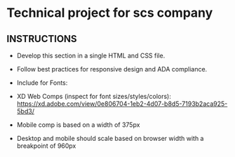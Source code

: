 # Technical project for scs company

## INSTRUCTIONS

* Develop this section in a single HTML and CSS file.

* Follow best practices for responsive design and ADA compliance.

* Include for Fonts:
  <link rel="stylesheet" id="typekit-fonts-css" href="//use.typekit.net/fgk8dyu.css?ver=5.6" type="text/css" media="all" class="">

* XD Web Comps (inspect for font sizes/styles/colors):
  https://xd.adobe.com/view/0e806704-1eb2-4d07-b8d5-7193b2aca925-5bd3/

* Mobile comp is based on a width of 375px

* Desktop and mobile should scale based on browser width with a breakpoint of 960px
